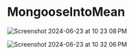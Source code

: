 # MongooseIntoMean

![Screenshot 2024-06-23 at 10 23 08 PM](https://github.com/Trenob/MongooseIntoMean/assets/171889399/4cbadec2-86d9-4e05-88d9-6d0b39d29d2b)

![Screenshot 2024-06-23 at 10 32 06 PM](https://github.com/Trenob/MongooseIntoMean/assets/171889399/f0796598-509d-451e-b1d1-b4647c1f2d00)
